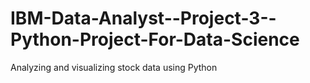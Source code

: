 # IBM-Data-Analyst--Project-3--Python-Project-For-Data-Science
 Analyzing and visualizing stock data using Python
